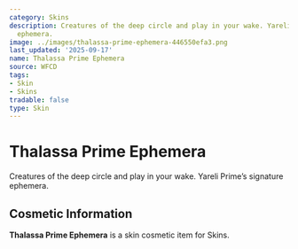 ```yaml
---
category: Skins
description: Creatures of the deep circle and play in your wake. Yareli Prime’s signature
  ephemera.
image: ../images/thalassa-prime-ephemera-446550efa3.png
last_updated: '2025-09-17'
name: Thalassa Prime Ephemera
source: WFCD
tags:
- Skin
- Skins
tradable: false
type: Skin
---
```


# Thalassa Prime Ephemera

Creatures of the deep circle and play in your wake. Yareli Prime’s signature ephemera.

## Cosmetic Information

**Thalassa Prime Ephemera** is a skin cosmetic item for Skins.

